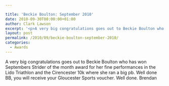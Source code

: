 ```yaml
---

title: 'Beckie Boulton: September 2010'
date: 2010-09-30T00:00:00+01:00
author: Clark Lawson
excerpt: '<p>A very big congratulations goes out to Beckie Boulton who has won Septembers Strider of the month award for her fine performances in the Lido Triathlon and the Cirencester 10k where she ran a big pb. Well done BB, you will receive your Gloucester Sports voucher. Well done. Brendan</p>'
layout: post
permalink: /2010/09/beckie-boulton-september-2010/
categories:
  - Awards
---
```

</p> 

A very big congratulations goes out to Beckie Boulton who has won Septembers Strider of the month award for her fine performances in the Lido Triathlon and the Cirencester 10k where she ran a big pb. Well done BB, you will receive your Gloucester Sports voucher. Well done. Brendan